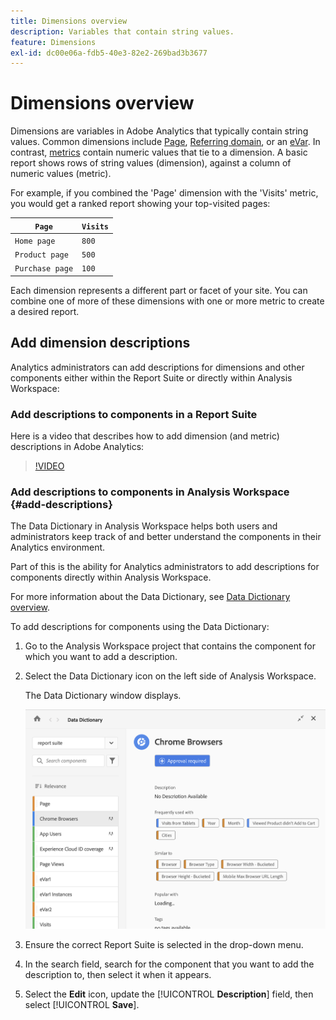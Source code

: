 ```yaml
---
title: Dimensions overview
description: Variables that contain string values.
feature: Dimensions
exl-id: dc00e06a-fdb5-40e3-82e2-269bad3b3677
---
```

# Dimensions overview

Dimensions are variables in Adobe Analytics that typically contain string values. Common dimensions include [Page](page.md), [Referring domain](referring-domain.md), or an [eVar](evar.md). In contrast, [metrics](../metrics/overview.md) contain numeric values that tie to a dimension. A basic report shows rows of string values (dimension), against a column of numeric values (metric).

For example, if you combined the 'Page' dimension with the 'Visits' metric, you would get a ranked report showing your top-visited pages:

| `Page` | `Visits` |
| --- | --- |
| `Home page` | `800` |
| `Product page` | `500` |
| `Purchase page` | `100` |

Each dimension represents a different part or facet of your site. You can combine one of more of these dimensions with one or more metric to create a desired report.

## Add dimension descriptions

Analytics administrators can add descriptions for dimensions and other components either within the Report Suite or directly within Analysis Workspace:

### Add descriptions to components in a Report Suite

Here is a video that describes how to add dimension (and metric) descriptions in Adobe Analytics:

>[!VIDEO](https://video.tv.adobe.com/v/25453/?quality=12)

### Add descriptions to components in Analysis Workspace {#add-descriptions}

The Data Dictionary in Analysis Workspace helps both users and administrators keep track of and better understand the components in their Analytics environment. 

Part of this is the ability for Analytics administrators to add descriptions for components directly within Analysis Workspace. 

For more information about the Data Dictionary, see [Data Dictionary overview](/help/analyze/analysis-workspace/data-dictionary/data-dictionary-overview.md).

To add descriptions for components using the Data Dictionary:

1. Go to the Analysis Workspace project that contains the component for which you want to add a description.

1. Select the Data Dictionary icon on the left side of Analysis Workspace.

   The Data Dictionary window displays.

   ![data-dictionary.png](assets/data-dictionary.png)

1. Ensure the correct Report Suite is selected in the drop-down menu. 

1. In the search field, search for the component that you want to add the description to, then select it when it appears. 

1. Select the **Edit** icon, update the [!UICONTROL **Description**] field, then select [!UICONTROL **Save**]. <!-- Check this step -->
